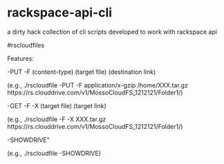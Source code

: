 # rackspace-api-cli
a dirty hack collection of cli scripts developed to work with rackspace api

#rscloudfiles

Features:

 -PUT  -F (content-type) (target file) (destination link)

  (e.g., ./rscloudfile -PUT -F application/x-gzip /home/XXX.tar.gz  https:\/\/rs.clouddrive.com\/v1\/MossoCloudFS_1212121\/Folder1\/)

 -GET  -F -X (target file) (target link)

  (e.g., ./rscloudfile -F -X  XXX.tar.gz https:\/\/rs.clouddrive.com\/v1\/MossoCloudFS_1212121\/Folder1\/)

 -SHOWDRIVE"

  (e.g., ./rscloudfile -SHOWDRIVE)

